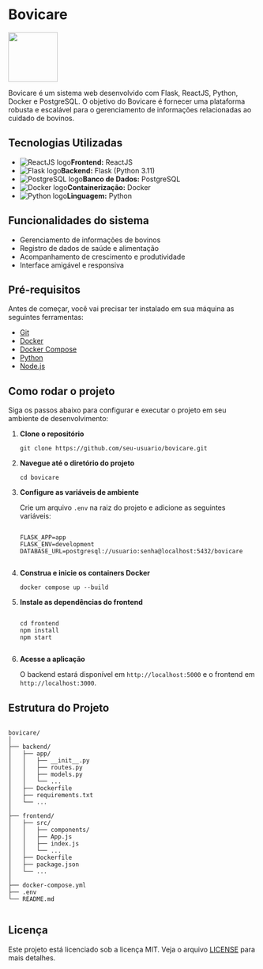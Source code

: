 <!DOCTYPE html>
<html lang="pt-BR">
<head>
    <meta charset="UTF-8">
</head>
<body>
    <h1>Bovicare</h1>
    <img src="logo.svg" width=100px>
    <p>Bovicare é um sistema web desenvolvido com Flask, ReactJS, Python, Docker e PostgreSQL. O objetivo do Bovicare é fornecer uma plataforma robusta e escalável para o gerenciamento de informações relacionadas ao cuidado de bovinos.</p>

  <h2>Tecnologias Utilizadas</h2>
    <ul>
        <li><img src="https://img.icons8.com/color/48/000000/react-native.png" alt="ReactJS logo"><strong>Frontend:</strong> ReactJS</li>
        <li><img src="https://img.icons8.com/ios-filled/50/000000/flask.png" alt="Flask logo"><strong>Backend:</strong> Flask (Python 3.11)</li>
        <li><img src="https://img.icons8.com/color/48/000000/postgreesql.png" alt="PostgreSQL logo"><strong>Banco de Dados:</strong> PostgreSQL</li>
        <li><img src="https://img.icons8.com/color/48/000000/docker.png" alt="Docker logo"><strong>Containerização:</strong> Docker</li>
        <li><img src="https://img.icons8.com/color/48/000000/python.png" alt="Python logo"><strong>Linguagem:</strong> Python</li>
    </ul>

  <h2>Funcionalidades do sistema</h2>
    <ul>
        <li>Gerenciamento de informações de bovinos</li>
        <li>Registro de dados de saúde e alimentação</li>
        <li>Acompanhamento de crescimento e produtividade</li>
        <li>Interface amigável e responsiva</li>
    </ul>

  <h2>Pré-requisitos</h2>
    <p>Antes de começar, você vai precisar ter instalado em sua máquina as seguintes ferramentas:</p>
    <ul>
        <li><a href="https://git-scm.com">Git</a></li>
        <li><a href="https://www.docker.com">Docker</a></li>
        <li><a href="https://docs.docker.com/compose/">Docker Compose</a></li>
        <li><a href="https://www.python.org">Python</a></li>
        <li><a href="https://nodejs.org">Node.js</a></li>
    </ul>

  <h2>Como rodar o projeto</h2>
    <p>Siga os passos abaixo para configurar e executar o projeto em seu ambiente de desenvolvimento:</p>
    <ol>
        <li>
            <p><strong>Clone o repositório</strong></p>
            <pre><code>git clone https://github.com/seu-usuario/bovicare.git</code></pre>
        </li>
        <li>
            <p><strong>Navegue até o diretório do projeto</strong></p>
            <pre><code>cd bovicare</code></pre>
        </li>
        <li>
            <p><strong>Configure as variáveis de ambiente</strong></p>
            <p>Crie um arquivo <code>.env</code> na raiz do projeto e adicione as seguintes variáveis:</p>
            <pre><code>
FLASK_APP=app
FLASK_ENV=development
DATABASE_URL=postgresql://usuario:senha@localhost:5432/bovicare
            </code></pre>
        </li>
        <li>
            <p><strong>Construa e inicie os containers Docker</strong></p>
            <pre><code>docker compose up --build</code></pre>
        </li>
        <li>
            <p><strong>Instale as dependências do frontend</strong></p>
            <pre><code>
cd frontend
npm install
npm start
            </code></pre>
        </li>
        <li>
            <p><strong>Acesse a aplicação</strong></p>
            <p>O backend estará disponível em <code>http://localhost:5000</code> e o frontend em <code>http://localhost:3000</code>.</p>
        </li>
    </ol>

  <h2>Estrutura do Projeto</h2>
    <pre><code>
bovicare/
│
├── backend/
│   ├── app/
│   │   ├── __init__.py
│   │   ├── routes.py
│   │   ├── models.py
│   │   └── ...
│   ├── Dockerfile
│   ├── requirements.txt
│   └── ...
│
├── frontend/
│   ├── src/
│   │   ├── components/
│   │   ├── App.js
│   │   ├── index.js
│   │   └── ...
│   ├── Dockerfile
│   ├── package.json
│   └── ...
│
├── docker-compose.yml
├── .env
└── README.md
    </code></pre>

  <h2>Licença</h2>
    <p>Este projeto está licenciado sob a licença MIT. Veja o arquivo <a href="LICENSE">LICENSE</a> para mais detalhes.</p>
</body>
</html>
